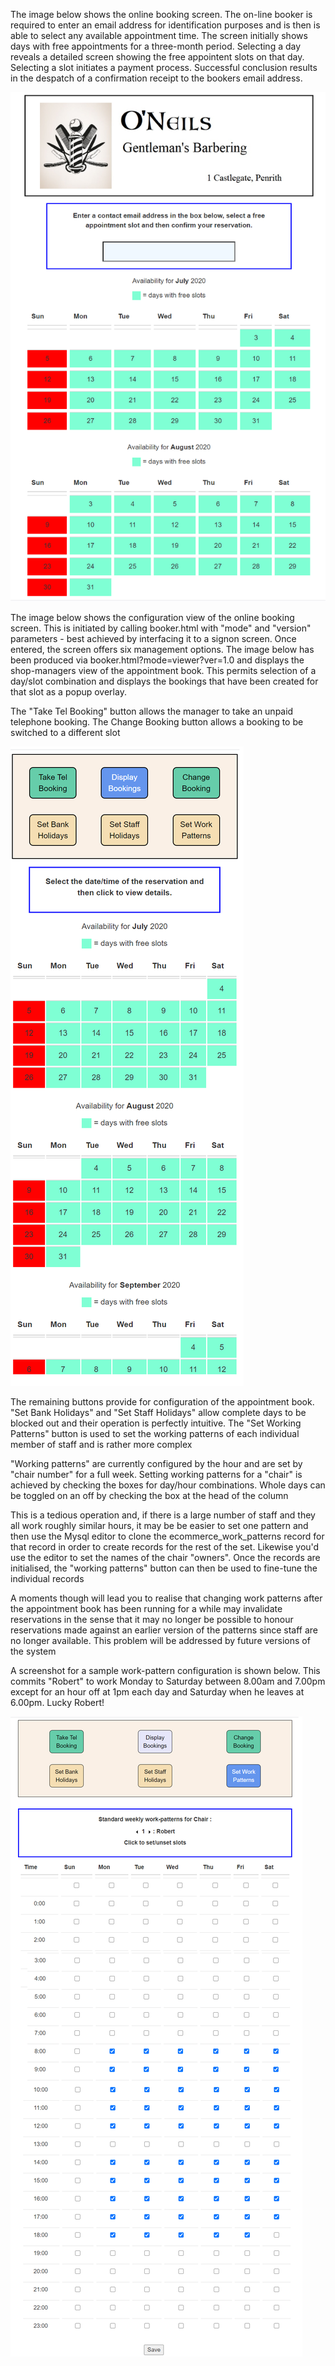 <p>The image below shows the online booking screen. The on-line booker is required to enter an email address for identification purposes and is then is able to select any available appointment time. The screen initially shows days with free appointments for a three-month period. Selecting a day reveals a detailed screen showing the free appointent slots on that day. Selecting a slot initiates a payment process. Successful conclusion results in the despatch of a confirmation receipt to the bookers email address.</p>
<div style="margin-left: auto; margin-right: auto;">
<img src="img/screen1.png"> 
</div>
<p>The image below shows the configuration view of the online booking screen. This is initiated by calling booker.html with "mode" and "version" parameters - best achieved by interfacing it to a signon screen. Once entered, the screen offers six management options. The image below has been produced via booker.html?mode=viewer?ver=1.0 and displays the shop-managers view of the appointment book. This permits selection of a day/slot combination and displays the bookings that have been created for that slot as a popup overlay.</p>
<p>The "Take Tel Booking" button allows the manager to take an unpaid telephone booking. The Change Booking button allows a booking to be switched to a different slot</p>  
<div style="margin-left: auto; margin-right: auto;">
<img src="img/screen2.png"> 
</div>
<p>The remaining buttons provide for configuration of the appointment book. "Set Bank Holidays" and "Set Staff Holidays" allow complete days to be blocked out and their operation is perfectly intuitive. The "Set Working Patterns" button is used to set the working patterns of each individual member of staff and is rather more complex</p>
<p>"Working patterns" are currently configured by the hour and are set by "chair number" for a full week. Setting working patterns for a "chair" is achieved by checking the boxes for day/hour combinations. Whole days can be toggled on an off by checking the box at the head of the column</p>
<p> This is a tedious operation and, if there is a large number of staff and they all work roughly similar hours, it may be be easier to set one pattern and then use the Mysql editor to clone the ecommerce_work_patterns record for that record in order to create records for the rest of the set. Likewise you'd use the editor to set the names of the chair "owners". Once the records are initialised, the "working patterns" button can then be used to fine-tune the individual records</p>
<p>A moments though will lead you to realise that changing work patterns after the appointment book has been running for a while may invalidate reservations in the sense that it may no longer be possible to honour reservations made against an earlier version of the patterns since staff are no longer available. This problem will be addressed by future versions of the system</p>
<p> A screenshot for a sample work-pattern configuration is shown below. This commits "Robert" to work Monday to Saturday between 8.00am and 7.00pm except for an hour off at 1pm each day and Saturday when he leaves at 6.00pm. Lucky Robert!</p>
<div style="margin-left: auto; margin-right: auto;">
<img src="img/screen3.png"> 
</div>
